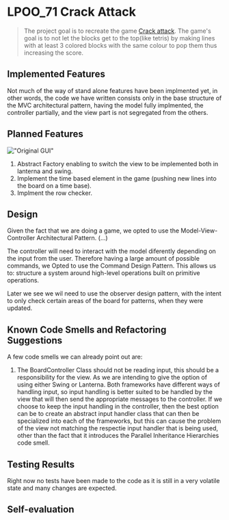 ﻿
# LPOO_71 Crack Attack

> The project goal is to recreate the game [Crack attack](http://www.aluminumangel.org/attack/). The game's goal is to not let the blocks get to the top(like tetris) by making lines with at least 3 colored blocks with the same colour to pop them thus increasing the score.

<!--
> Include here one or two paragraphs explaining the main idea of the project, followed by a sentence identifying who the authors are. 
-->

## Implemented Features

<!--
> This section should contain a list of implemented features and their descriptions. In the end of the section, include two or three screenshots that illustrate the most important features.
-->
Not much of the way of stand alone features have been implmented yet, in other words, the code we have written consists only in the base structure of the MVC architectural pattern, having the model fully implmented, the controller partially, and the view part is not segregated from the others.

## Planned Features

<!--
> This section is similar to the previous one but should list the features that are not yet implemented. Instead of screenshots you should include GUI mock-ups for the planned features.

-->
!["Original GUI"](http://aluminumangel.org/attack/screen_shot_0.jpg)

1. Abstract Factory enabling to switch the view to be implemented both in lanterna and swing.
2. Implement the time based element in the game (pushing new lines into the board on a time base).
3. Implment the row checker.

## Design

<!--
> This section should be organized in different subsections, each describing a different design problem that you had to solve during the project. Each subsection should be organized in four different parts: "Problem in Context", "The Pattern", "Implementation" and "Consequences".
-->
Given the fact that we are doing a game, we opted to use the Model-View-Controller Architectural Pattern.
(...)

The controller will need to interact with the model diferently depending on the input from the user. Therefore having a large amount of possible commands, we Opted to use the Command Design Pattern. This allows us to: structure a system around high-level operations built on primitive operations.

Later we see we wil need to use the observer design pattern, with the intent to only check certain areas of the board for patterns, when they were updated.

## Known Code Smells and Refactoring Suggestions

<!--
> This section should describe 3 to 5 different code smells that you have identified in your current implementation, and suggest ways in which the code could be refactored to eliminate them. Each smell and refactoring suggestions should be described in its own subsection.
-->
A few code smells we can already point out are:

1. The BoardController Class should not be reading input, this should be a responsibility for the view. As we are intending to give the option of using either Swing or Lanterna. Both frameworks have different ways of handling input, so input handling is better suited to be handled by the view that will then send the appropriate messages to the controller. If we choose to keep the input handling in the controller, then the best option can be to create an abstract input handler class that can then be specialized into each of the frameworks, but this can cause the problem of the view not matching the respectie input handler that is being used, other than the fact that it introduces the Parallel Inheritance Hierarchies code smell.

## Testing Results

<!--
> This section should contain screenshots of the main results of both the test coverage and mutation testing reports. It should also contain links to those reports in HTML format (you can copy the reports to the docs folder).
-->
Right now no tests have been made to the code as it is still in a very volatile state and many changes are expected.

## Self-evaluation

<!--
> In this section describe how the work regarding the project was divided between the students. In the event that members of the group do not agree on a work distribution, the group should send an email to the teacher explaining the disagreement.
>-->
